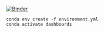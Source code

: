 
[![Binder](https://mybinder.org/badge_logo.svg)](https://mybinder.org/v2/gh/gourneau/Jupyter-Dashboards/master?urlpath=lab)

```
conda env create -f environment.yml
conda activate dashboards
```